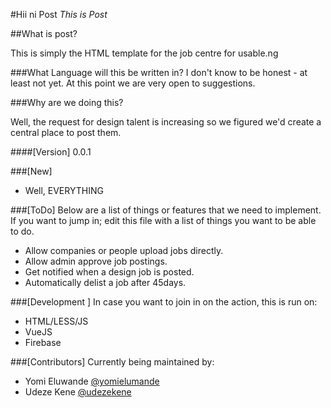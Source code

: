 #Hii ni Post
*This is Post*

##What is post?

This is simply the HTML template for the job centre for usable.ng


###What Language will this be written in?
I don't know to be honest - at least not yet. At this point we are very open to suggestions.

###Why are we doing this?

Well, the request for design talent is increasing so we figured we'd create a central place to post them.

####[Version]
0.0.1



###[New]
- Well, EVERYTHING


###[ToDo]
Below are a list of things or features that we need to implement. If you want to jump in; edit this file with a list of things you want to be able to do.

- Allow companies or people upload jobs directly.
- Allow admin approve job postings.
- Get notified when a design job is posted.
- Automatically delist a job after 45days.

###[Development ]
In case you want to join in on the action, this is run on:

- HTML/LESS/JS
- VueJS
- Firebase

###[Contributors] 
Currently being maintained by:

- Yomi Eluwande [@yomielumande](https://github.com/yomete)
- Udeze Kene [@udezekene](https://github.com/udezekene) 




